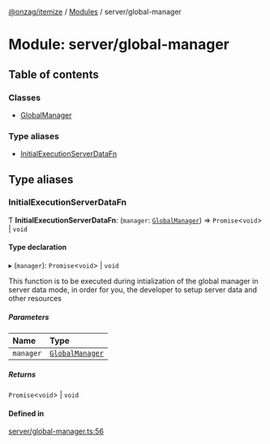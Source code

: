 [@onzag/itemize](../README.md) / [Modules](../modules.md) / server/global-manager

# Module: server/global-manager

## Table of contents

### Classes

- [GlobalManager](../classes/server_global_manager.GlobalManager.md)

### Type aliases

- [InitialExecutionServerDataFn](server_global_manager.md#initialexecutionserverdatafn)

## Type aliases

### InitialExecutionServerDataFn

Ƭ **InitialExecutionServerDataFn**: (`manager`: [`GlobalManager`](../classes/server_global_manager.GlobalManager.md)) => `Promise`<`void`\> \| `void`

#### Type declaration

▸ (`manager`): `Promise`<`void`\> \| `void`

This function is to be executed during intialization of the global manager
in server data mode, in order for you, the developer to setup server
data and other resources

##### Parameters

| Name | Type |
| :------ | :------ |
| `manager` | [`GlobalManager`](../classes/server_global_manager.GlobalManager.md) |

##### Returns

`Promise`<`void`\> \| `void`

#### Defined in

[server/global-manager.ts:56](https://github.com/onzag/itemize/blob/f2db74a5/server/global-manager.ts#L56)
